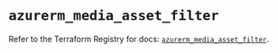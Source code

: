 # `azurerm_media_asset_filter`

Refer to the Terraform Registry for docs: [`azurerm_media_asset_filter`](https://registry.terraform.io/providers/hashicorp/azurerm/3.101.0/docs/resources/media_asset_filter).
